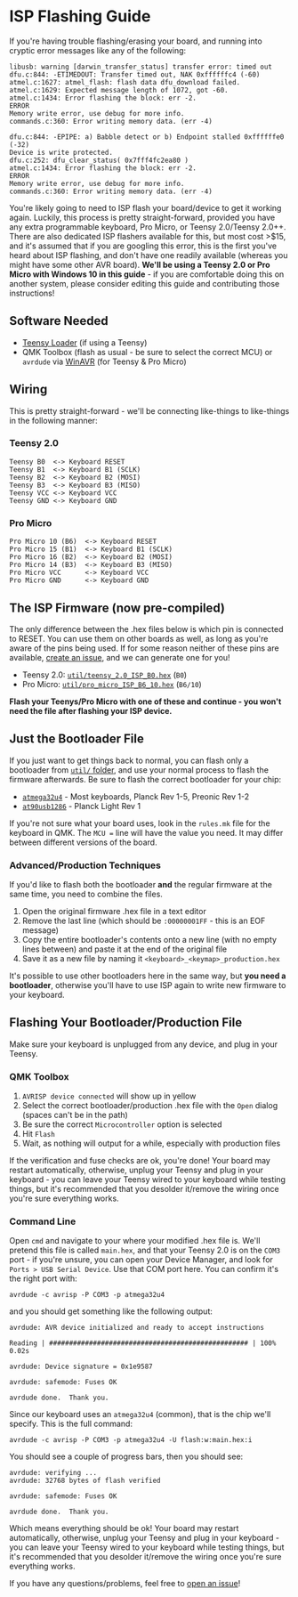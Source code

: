 # ISP Flashing Guide

If you're having trouble flashing/erasing your board, and running into cryptic error messages like any of the following:

    libusb: warning [darwin_transfer_status] transfer error: timed out
    dfu.c:844: -ETIMEDOUT: Transfer timed out, NAK 0xffffffc4 (-60)
    atmel.c:1627: atmel_flash: flash data dfu_download failed.
    atmel.c:1629: Expected message length of 1072, got -60.
    atmel.c:1434: Error flashing the block: err -2.
    ERROR
    Memory write error, use debug for more info.
    commands.c:360: Error writing memory data. (err -4)

    dfu.c:844: -EPIPE: a) Babble detect or b) Endpoint stalled 0xffffffe0 (-32)
    Device is write protected.
    dfu.c:252: dfu_clear_status( 0x7fff4fc2ea80 )
    atmel.c:1434: Error flashing the block: err -2.
    ERROR
    Memory write error, use debug for more info.
    commands.c:360: Error writing memory data. (err -4)

You're likely going to need to ISP flash your board/device to get it working again. Luckily, this process is pretty straight-forward, provided you have any extra programmable keyboard, Pro Micro, or Teensy 2.0/Teensy 2.0++. There are also dedicated ISP flashers available for this, but most cost >$15, and it's assumed that if you are googling this error, this is the first you've heard about ISP flashing, and don't have one readily available (whereas you might have some other AVR board). __We'll be using a Teensy 2.0 or Pro Micro with Windows 10 in this guide__ - if you are comfortable doing this on another system, please consider editing this guide and contributing those instructions!   

## Software Needed

* [Teensy Loader](https://www.pjrc.com/teensy/loader.html) (if using a Teensy)
* QMK Toolbox (flash as usual - be sure to select the correct MCU) or `avrdude` via [WinAVR](http://www.ladyada.net/learn/avr/setup-win.html) (for Teensy & Pro Micro)

## Wiring

This is pretty straight-forward - we'll be connecting like-things to like-things in the following manner:

### Teensy 2.0

    Teensy B0  <-> Keyboard RESET
    Teensy B1  <-> Keyboard B1 (SCLK)
    Teensy B2  <-> Keyboard B2 (MOSI)
    Teensy B3  <-> Keyboard B3 (MISO)
    Teensy VCC <-> Keyboard VCC
    Teensy GND <-> Keyboard GND
    
### Pro Micro

    Pro Micro 10 (B6)  <-> Keyboard RESET
    Pro Micro 15 (B1)  <-> Keyboard B1 (SCLK)
    Pro Micro 16 (B2)  <-> Keyboard B2 (MOSI)
    Pro Micro 14 (B3)  <-> Keyboard B3 (MISO)
    Pro Micro VCC      <-> Keyboard VCC
    Pro Micro GND      <-> Keyboard GND

## The ISP Firmware (now pre-compiled)

The only difference between the .hex files below is which pin is connected to RESET. You can use them on other boards as well, as long as you're aware of the pins being used. If for some reason neither of these pins are available, [create an issue](https://github.com/qmk/qmk_firmware/issues/new), and we can generate one for you!

* Teensy 2.0: [`util/teensy_2.0_ISP_B0.hex`](https://github.com/qmk/qmk_firmware/blob/master/util/teensy_2.0_ISP_B0.hex) (`B0`)
* Pro Micro: [`util/pro_micro_ISP_B6_10.hex`](https://github.com/qmk/qmk_firmware/blob/master/util/pro_micro_ISP_B6_10.hex) (`B6/10`)

**Flash your Teenys/Pro Micro with one of these and continue - you won't need the file after flashing your ISP device.**

## Just the Bootloader File

If you just want to get things back to normal, you can flash only a bootloader from [`util/` folder](https://github.com/qmk/qmk_firmware/tree/master/util), and use your normal process to flash the firmware afterwards. Be sure to flash the correct bootloader for your chip:

* [`atmega32u4`](https://github.com/qmk/qmk_firmware/blob/master/util/bootloader_atmega32u4_1_0_0.hex) - Most keyboards, Planck Rev 1-5, Preonic Rev 1-2
* [`at90usb1286`](https://github.com/qmk/qmk_firmware/blob/master/util/bootloader_at90usb128x_1_0_1.hex) - Planck Light Rev 1

If you're not sure what your board uses, look in the `rules.mk` file for the keyboard in QMK. The `MCU =` line will have the value you need. It may differ between different versions of the board.

### Advanced/Production Techniques

If you'd like to flash both the bootloader **and** the regular firmware at the same time, you need to combine the files. 

1. Open the original firmware .hex file in a text editor
2. Remove the last line (which should be `:00000001FF` - this is an EOF message)
3. Copy the entire bootloader's contents onto a new line (with no empty lines between) and paste it at the end of the original file
4. Save it as a new file by naming it `<keyboard>_<keymap>_production.hex`

It's possible to use other bootloaders here in the same way, but __you need a bootloader__, otherwise you'll have to use ISP again to write new firmware to your keyboard.

## Flashing Your Bootloader/Production File

Make sure your keyboard is unplugged from any device, and plug in your Teensy.

### QMK Toolbox

1. `AVRISP device connected` will show up in yellow
2. Select the correct bootloader/production .hex file with the `Open` dialog (spaces can't be in the path)
3. Be sure the correct `Microcontroller` option is selected
4. Hit `Flash`
5. Wait, as nothing will output for a while, especially with production files

If the verification and fuse checks are ok, you're done! Your board may restart automatically, otherwise, unplug your Teensy and plug in your keyboard - you can leave your Teensy wired to your keyboard while testing things, but it's recommended that you desolder it/remove the wiring once you're sure everything works.

### Command Line

Open `cmd` and navigate to your where your modified .hex file is. We'll pretend this file is called `main.hex`, and that your Teensy 2.0 is on the `COM3` port - if you're unsure, you can open your Device Manager, and look for `Ports > USB Serial Device`. Use that COM port here. You can confirm it's the right port with:

    avrdude -c avrisp -P COM3 -p atmega32u4

and you should get something like the following output:

    avrdude: AVR device initialized and ready to accept instructions

    Reading | ################################################## | 100% 0.02s

    avrdude: Device signature = 0x1e9587

    avrdude: safemode: Fuses OK

    avrdude done.  Thank you.

Since our keyboard uses an `atmega32u4` (common), that is the chip we'll specify. This is the full command:

    avrdude -c avrisp -P COM3 -p atmega32u4 -U flash:w:main.hex:i

You should see a couple of progress bars, then you should see:

    avrdude: verifying ...
    avrdude: 32768 bytes of flash verified

    avrdude: safemode: Fuses OK

    avrdude done.  Thank you.

Which means everything should be ok! Your board may restart automatically, otherwise, unplug your Teensy and plug in your keyboard - you can leave your Teensy wired to your keyboard while testing things, but it's recommended that you desolder it/remove the wiring once you're sure everything works.

If you have any questions/problems, feel free to [open an issue](https://github.com/qmk/qmk_firmware/issues/new)!
